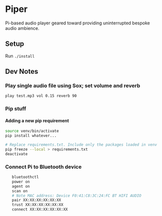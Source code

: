 
# Piper

Pi-based audio player geared toward providing uninterrupted bespoke audio ambience.


## Setup
Run `./install`


## Dev Notes

### Play single audio file using Sox; set volume and reverb
```sh
play test.mp3 vol 0.15 reverb 90
```


### Pip stuff

#### Adding a new pip requirement
```sh
source venv/bin/activate
pip install whatever...

# Replace requirements.txt. Include only the packages loaded in venv
pip freeze --local > requirements.txt
deactivate
```


### Connect Pi to Bluetooth device
```sh
   bluetoothctl
   power on
   agent on
   scan on
   # Note MAC address: Device F0:41:C8:3C:24:FC BT HIFI AUDIO
   pair XX:XX:XX:XX:XX:XX
   trust XX:XX:XX:XX:XX:XX
   connect XX:XX:XX:XX:XX:XX

```